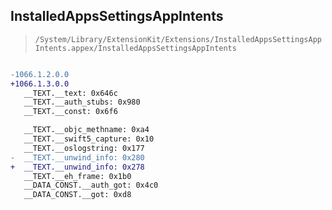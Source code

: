 ## InstalledAppsSettingsAppIntents

> `/System/Library/ExtensionKit/Extensions/InstalledAppsSettingsAppIntents.appex/InstalledAppsSettingsAppIntents`

```diff

-1066.1.2.0.0
+1066.1.3.0.0
   __TEXT.__text: 0x646c
   __TEXT.__auth_stubs: 0x980
   __TEXT.__const: 0x6f6

   __TEXT.__objc_methname: 0xa4
   __TEXT.__swift5_capture: 0x10
   __TEXT.__oslogstring: 0x177
-  __TEXT.__unwind_info: 0x280
+  __TEXT.__unwind_info: 0x278
   __TEXT.__eh_frame: 0x1b0
   __DATA_CONST.__auth_got: 0x4c0
   __DATA_CONST.__got: 0xd8

```
